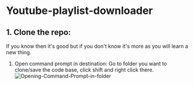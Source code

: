 # Youtube-playlist-downloader

## 1. Clone the repo:

If you know then it's good but if you don't know it's more as you will learn a new thing.
1. Open command prompt in destination:
    Go to folder you want to clone/save the code base, click shift and right click there.
![Opening-Command-Prompt-in-folder](https://res.cloudinary.com/dw6ps7x9q/image/upload/v1729935920/Screenshot_2024-10-26_150913_z9zrja.png)
